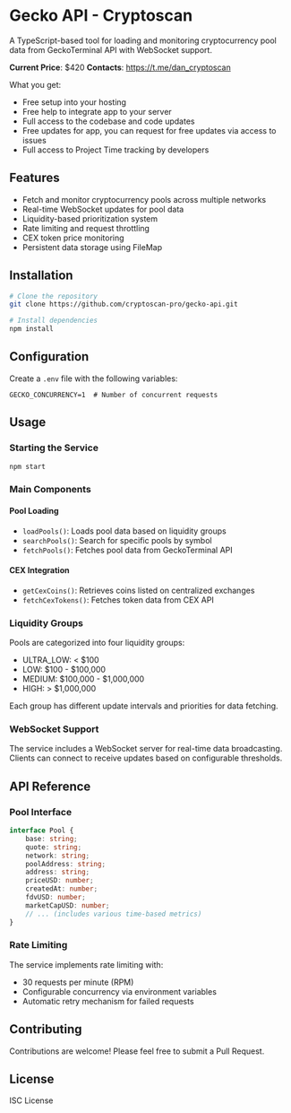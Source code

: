 # Gecko API - Cryptoscan

A TypeScript-based tool for loading and monitoring cryptocurrency pool data from GeckoTerminal API with WebSocket support.

**Current Price**: $420
**Contacts**: https://t.me/dan_cryptoscan

What you get:

- Free setup into your hosting
- Free help to integrate app to your server
- Full access to the codebase and code updates
- Free updates for app, you can request for free updates via access to issues
- Full access to Project Time tracking by developers

## Features

- Fetch and monitor cryptocurrency pools across multiple networks
- Real-time WebSocket updates for pool data
- Liquidity-based prioritization system
- Rate limiting and request throttling
- CEX token price monitoring
- Persistent data storage using FileMap

## Installation

```bash
# Clone the repository
git clone https://github.com/cryptoscan-pro/gecko-api.git

# Install dependencies
npm install
```

## Configuration

Create a `.env` file with the following variables:
```env
GECKO_CONCURRENCY=1  # Number of concurrent requests
```

## Usage

### Starting the Service
```bash
npm start
```

### Main Components

#### Pool Loading
- `loadPools()`: Loads pool data based on liquidity groups
- `searchPools()`: Search for specific pools by symbol
- `fetchPools()`: Fetches pool data from GeckoTerminal API

#### CEX Integration
- `getCexCoins()`: Retrieves coins listed on centralized exchanges
- `fetchCexTokens()`: Fetches token data from CEX API

### Liquidity Groups

Pools are categorized into four liquidity groups:
- ULTRA_LOW: < $100
- LOW: $100 - $100,000
- MEDIUM: $100,000 - $1,000,000
- HIGH: > $1,000,000

Each group has different update intervals and priorities for data fetching.

### WebSocket Support

The service includes a WebSocket server for real-time data broadcasting. Clients can connect to receive updates based on configurable thresholds.

## API Reference

### Pool Interface
```typescript
interface Pool {
    base: string;
    quote: string;
    network: string;
    poolAddress: string;
    address: string;
    priceUSD: number;
    createdAt: number;
    fdvUSD: number;
    marketCapUSD: number;
    // ... (includes various time-based metrics)
}
```

### Rate Limiting

The service implements rate limiting with:
- 30 requests per minute (RPM)
- Configurable concurrency via environment variables
- Automatic retry mechanism for failed requests

## Contributing

Contributions are welcome! Please feel free to submit a Pull Request.

## License

ISC License
